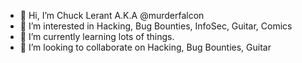 - 👋 Hi, I’m Chuck Lerant A.K.A @murderfalcon
- 👀 I’m interested in Hacking, Bug Bounties, InfoSec, Guitar, Comics
- 🌱 I’m currently learning lots of things.
- 💞️ I’m looking to collaborate on Hacking, Bug Bounties, Guitar

<!---
murderfalcon/murderfalcon is a ✨ special ✨ repository because its `README.md` (this file) appears on your GitHub profile.
You can click the Preview link to take a look at your changes.
--->
